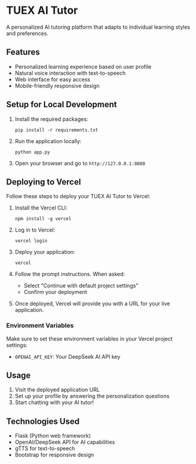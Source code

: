 # TUEX AI Tutor

A personalized AI tutoring platform that adapts to individual learning styles and preferences.

## Features

- Personalized learning experience based on user profile
- Natural voice interaction with text-to-speech
- Web interface for easy access
- Mobile-friendly responsive design

## Setup for Local Development

1. Install the required packages:
   ```
   pip install -r requirements.txt
   ```

2. Run the application locally:
   ```
   python app.py
   ```

3. Open your browser and go to `http://127.0.0.1:8080`

## Deploying to Vercel

Follow these steps to deploy your TUEX AI Tutor to Vercel:

1. Install the Vercel CLI:
   ```
   npm install -g vercel
   ```

2. Log in to Vercel:
   ```
   vercel login
   ```

3. Deploy your application:
   ```
   vercel
   ```

4. Follow the prompt instructions. When asked:
   - Select "Continue with default project settings"
   - Confirm your deployment

5. Once deployed, Vercel will provide you with a URL for your live application.

### Environment Variables

Make sure to set these environment variables in your Vercel project settings:
- `OPENAI_API_KEY`: Your DeepSeek AI API key

## Usage

1. Visit the deployed application URL
2. Set up your profile by answering the personalization questions
3. Start chatting with your AI tutor!

## Technologies Used

- Flask (Python web framework)
- OpenAI/DeepSeek API for AI capabilities
- gTTS for text-to-speech
- Bootstrap for responsive design 